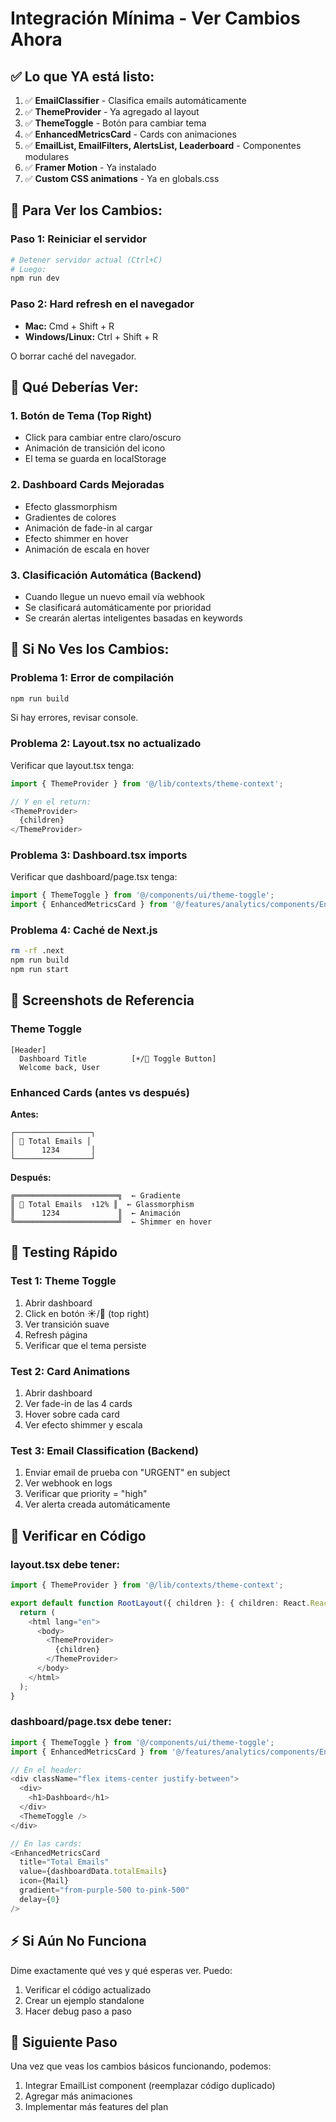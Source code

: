 # Integración Mínima - Ver Cambios Ahora

## ✅ Lo que YA está listo:

1. ✅ **EmailClassifier** - Clasifica emails automáticamente
2. ✅ **ThemeProvider** - Ya agregado al layout
3. ✅ **ThemeToggle** - Botón para cambiar tema
4. ✅ **EnhancedMetricsCard** - Cards con animaciones
5. ✅ **EmailList, EmailFilters, AlertsList, Leaderboard** - Componentes modulares
6. ✅ **Framer Motion** - Ya instalado
7. ✅ **Custom CSS animations** - Ya en globals.css

## 🔧 Para Ver los Cambios:

### Paso 1: Reiniciar el servidor

```bash
# Detener servidor actual (Ctrl+C)
# Luego:
npm run dev
```

### Paso 2: Hard refresh en el navegador

- **Mac:** Cmd + Shift + R
- **Windows/Linux:** Ctrl + Shift + R

O borrar caché del navegador.

## 🎨 Qué Deberías Ver:

### 1. Botón de Tema (Top Right)
- Click para cambiar entre claro/oscuro
- Animación de transición del icono
- El tema se guarda en localStorage

### 2. Dashboard Cards Mejoradas
- Efecto glassmorphism
- Gradientes de colores
- Animación de fade-in al cargar
- Efecto shimmer en hover
- Animación de escala en hover

### 3. Clasificación Automática (Backend)
- Cuando llegue un nuevo email vía webhook
- Se clasificará automáticamente por prioridad
- Se crearán alertas inteligentes basadas en keywords

## 🐛 Si No Ves los Cambios:

### Problema 1: Error de compilación
```bash
npm run build
```
Si hay errores, revisar console.

### Problema 2: Layout.tsx no actualizado
Verificar que layout.tsx tenga:
```typescript
import { ThemeProvider } from '@/lib/contexts/theme-context';

// Y en el return:
<ThemeProvider>
  {children}
</ThemeProvider>
```

### Problema 3: Dashboard.tsx imports
Verificar que dashboard/page.tsx tenga:
```typescript
import { ThemeToggle } from '@/components/ui/theme-toggle';
import { EnhancedMetricsCard } from '@/features/analytics/components/EnhancedMetricsCard';
```

### Problema 4: Caché de Next.js
```bash
rm -rf .next
npm run build
npm run start
```

## 📸 Screenshots de Referencia

### Theme Toggle
```
[Header]
  Dashboard Title          [☀️/🌙 Toggle Button]
  Welcome back, User
```

### Enhanced Cards (antes vs después)

**Antes:**
```
┌─────────────────┐
│ 📧 Total Emails │
│      1234       │
└─────────────────┘
```

**Después:**
```
╔═══════════════════════╗  ← Gradiente
║ 📧 Total Emails  ↑12% ║  ← Glassmorphism
║      1234             ║  ← Animación
╚═══════════════════════╝  ← Shimmer en hover
```

## 🎯 Testing Rápido

### Test 1: Theme Toggle
1. Abrir dashboard
2. Click en botón ☀️/🌙 (top right)
3. Ver transición suave
4. Refresh página
5. Verificar que el tema persiste

### Test 2: Card Animations
1. Abrir dashboard
2. Ver fade-in de las 4 cards
3. Hover sobre cada card
4. Ver efecto shimmer y escala

### Test 3: Email Classification (Backend)
1. Enviar email de prueba con "URGENT" en subject
2. Ver webhook en logs
3. Verificar que priority = "high"
4. Ver alerta creada automáticamente

## 📝 Verificar en Código

### layout.tsx debe tener:
```typescript
import { ThemeProvider } from '@/lib/contexts/theme-context';

export default function RootLayout({ children }: { children: React.ReactNode }) {
  return (
    <html lang="en">
      <body>
        <ThemeProvider>
          {children}
        </ThemeProvider>
      </body>
    </html>
  );
}
```

### dashboard/page.tsx debe tener:
```typescript
import { ThemeToggle } from '@/components/ui/theme-toggle';
import { EnhancedMetricsCard } from '@/features/analytics/components/EnhancedMetricsCard';

// En el header:
<div className="flex items-center justify-between">
  <div>
    <h1>Dashboard</h1>
  </div>
  <ThemeToggle />
</div>

// En las cards:
<EnhancedMetricsCard
  title="Total Emails"
  value={dashboardData.totalEmails}
  icon={Mail}
  gradient="from-purple-500 to-pink-500"
  delay={0}
/>
```

## ⚡ Si Aún No Funciona

Dime exactamente qué ves y qué esperas ver. Puedo:
1. Verificar el código actualizado
2. Crear un ejemplo standalone
3. Hacer debug paso a paso

## 🚀 Siguiente Paso

Una vez que veas los cambios básicos funcionando, podemos:
1. Integrar EmailList component (reemplazar código duplicado)
2. Agregar más animaciones
3. Implementar más features del plan